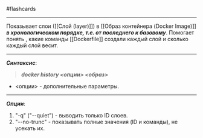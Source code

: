 #flashcards
***
Показывает слои ([[Слой (layer)]]) в [[Образ контейнера (Docker Image)]] ***в хронологическом порядке, т.е. от последнего к базовому***. Помогает понять , какие команды [[Dockerfile]] создали каждый слой и сколько каждый слой весит.
***
***Синтаксис***:
>***docker history <опции> <образ>***
- <опции> - дополнительные параметры.
***
***Опции***:
1. "-q" ("--quiet") - выводить только ID слоев.
2. "--no-trunc" - показывать полные значения (ID и команды), не усекать их.
<!--SR:!2025-10-11,5,230-->